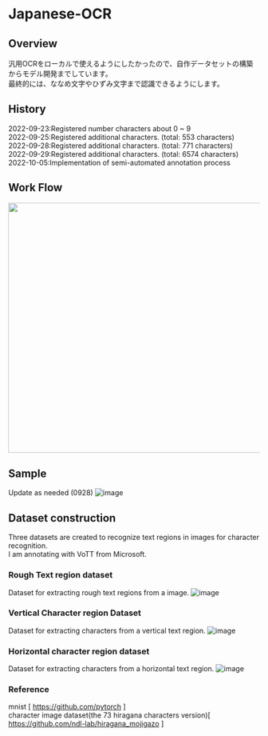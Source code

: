 # Japanese-OCR
## Overview
汎用OCRをローカルで使えるようにしたかったので、自作データセットの構築からモデル開発までしています。\
最終的には、ななめ文字やひずみ文字まで認識できるようにします。

## History
2022-09-23:Registered number characters about 0 ~ 9 \
2022-09-25:Registered additional characters. (total:  553 characters)  \
2022-09-28:Registered additional characters. (total:  771 characters) \
2022-09-29:Registered additional characters. (total: 6574 characters) \
2022-10-05:Implementation of semi-automated annotation process





## Work Flow

<img src="https://user-images.githubusercontent.com/55880071/192951264-bb3bbba3-0280-4511-ac70-088c51e819c0.png" width=800 height=500 >

## Sample
Update as needed (0928)
![image](https://user-images.githubusercontent.com/55880071/192665742-72cb20dc-0b11-422d-83ef-0d7a9577b9cd.png)


## Dataset construction
Three datasets are created to recognize text regions in images for character recognition.\
I am annotating with VoTT from Microsoft.
### Rough Text region dataset
Dataset for extracting rough text regions from a image.
![image](https://user-images.githubusercontent.com/55880071/193344042-24a39974-09ec-43a6-910b-90cce9e61dee.png)

### Vertical Character region Dataset
Dataset for extracting characters from a vertical text region.
![image](https://user-images.githubusercontent.com/55880071/191922409-718f989f-83f7-4d4a-9653-fb34a9cf1384.png)
### Horizontal character region dataset
Dataset for extracting characters from a horizontal text region.
![image](https://user-images.githubusercontent.com/55880071/191922493-fa98d89d-579b-459d-b19c-aa3994dc0bd0.png)


### Reference
mnist [ https://github.com/pytorch ]\
character image dataset(the 73 hiragana characters version)[ https://github.com/ndl-lab/hiragana_mojigazo ]
